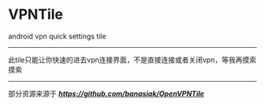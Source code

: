 # VPNTile

android vpn quick settings tile

----

此tile只能让你快速的进去vpn连接界面，不是直接连接或者关闭vpn，等我再摸索摸索

----

部分资源来源于 ***https://github.com/banasiak/OpenVPNTile***
